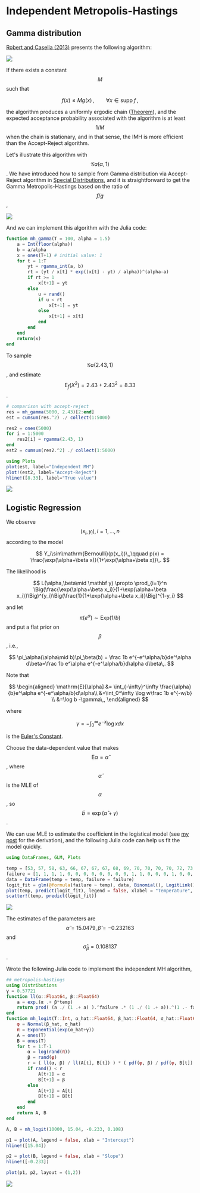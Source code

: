 # Independent Metropolis-Hastings

## Gamma distribution

[Robert and Casella (2013)](https://www.springer.com/gp/book/9781475730715) presents the following algorithm:

![](imh.png)

If there exists a constant $$M$$ such that 

$$
f(x) \le Mg(x)\,,\qquad \forall x\in \mathrm{supp}\;f\,,
$$

the algorithm produces a uniformly ergodic chain ([Theorem](thm_imh.png)), and the expected acceptance probability associated with the algorithm is at least $$1/M$$ when the chain is stationary, and in that sense, the IMH is more efficient than the Accept-Reject algorithm.

Let's illustrate this algorithm with $${\mathcal G}a(\alpha, 1)$$. We have introduced how to sample from Gamma distribution via Accept-Reject algorithm in [Special Distributions](https://mc.hohoweiya.xyz/genrv/special), and it is straightforward to get the Gamma Metropolis-Hastings based on the ratio of $$f/g$$,

![](gamma_imh.png)

And we can implement this algorithm with the Julia code:

```julia
function mh_gamma(T = 100, alpha = 1.5)
    a = Int(floor(alpha))
    b = a/alpha
    x = ones(T+1) # initial value: 1
    for t = 1:T
        yt = rgamma_int(a, b)
        rt = (yt / x[t] * exp((x[t] - yt) / alpha))^(alpha-a)
        if rt >= 1
            x[t+1] = yt
        else
            u = rand()
            if u < rt
                x[t+1] = yt
            else
                x[t+1] = x[t]
            end
        end   
    end
    return(x)
end
```

To sample $${\mathcal G}a(2.43, 1)$$, and estimate $$\mathrm{E}_f(X^2)=2.43+2.43^2=8.33$$.

```julia
# comparison with accept-reject
res = mh_gamma(5000, 2.43)[2:end]
est = cumsum(res.^2) ./ collect(1:5000)

res2 = ones(5000)
for i = 1:5000
    res2[i] = rgamma(2.43, 1)
end
est2 = cumsum(res2.^2) ./ collect(1:5000)

using Plots
plot(est, label="Independent MH")
plot!(est2, label="Accept-Reject")
hline!([8.33], label="True value")
```

![](comparison_gamma.png)

## Logistic Regression

We observe $$(x_i,y_i),i=1,\ldots,n$$ according to the model

$$
Y_i\sim\mathrm{Bernoulli}(p(x_i))\,,\qquad p(x) = \frac{\exp(\alpha+\beta x)}{1+\exp(\alpha+\beta x)}\,.
$$

The likelihood is 

$$
L(\alpha,\beta\mid \mathbf y) \propto \prod_{i=1}^n \Big(\frac{\exp(\alpha+\beta x_i)}{1+\exp(\alpha+\beta x_i)}\Big)^{y_i}\Big(\frac{1}{1+\exp(\alpha+\beta x_i)}\Big)^{1-y_i}
$$

and let $$\pi(e^\alpha)\sim \mathrm{Exp}(1/b)$$ and put a flat prior on $$\beta$$, i.e.,

$$
\pi_\alpha(\alpha\mid b)\pi_\beta(b) = \frac 1b e^{-e^\alpha/b}de^\alpha d\beta=\frac 1b e^\alpha e^{-e^\alpha/b}d\alpha d\beta\,.
$$

Note that 

$$
\begin{aligned}
\mathrm{E}[\alpha] &= \int_{-\infty}^\infty \frac{\alpha}{b}e^\alpha e^{-e^\alpha/b}d\alpha\\
&=\int_0^\infty \log w\frac 1b e^{-w/b} \\
&=\log b -\gamma\,,
\end{aligned}
$$

where 

$$
\gamma = -\int_0^\infty e^{-x}\log xdx
$$

is the [Euler's Constant](https://en.wikipedia.org/wiki/Euler–Mascheroni_constant). 

Choose the data-dependent value that makes $$\mathrm{E}\alpha=\hat\alpha$$, where $$\hat \alpha$$ is the MLE of $$\alpha$$, so $$\hat b=\exp(\hat \alpha+\gamma)$$.

We can use MLE to estimate the coefficient in the logistical model (see [my post](https://stats.hohoweiya.xyz/2017/07/30/Estimate-Parameters-in-Logistic-Regression/) for the derivation), and the following Julia code can help us fit the model quickly.

```julia
using DataFrames, GLM, Plots

temp = [53, 57, 58, 63, 66, 67, 67, 67, 68, 69, 70, 70, 70, 70, 72, 73, 75, 75, 76, 76, 78, 79, 81]
failure = [1, 1, 1, 1, 0, 0, 0, 0, 0, 0, 0, 0, 1, 1, 0, 0, 0, 1, 0, 0, 0, 0, 0]
data = DataFrame(temp = temp, failure = failure)
logit_fit = glm(@formula(failure ~ temp), data, Binomial(), LogitLink())
plot(temp, predict(logit_fit), legend = false, xlabel = "Temperature", ylab = "Probability")
scatter!(temp, predict(logit_fit))
```

![](fit_logit.png)

The estimates of the parameters are $$\hat\alpha=15.0479, \hat\beta=-0.232163$$ and $$\hat\sigma_\beta = 0.108137$$. 

Wrote the following Julia code to implement the independent MH algorithm,

```julia
## metropolis-hastings
using Distributions
γ = 0.57721
function ll(α::Float64, β::Float64)
    a = exp.(α .+ β*temp)
    return prod( (a ./ (1 .+ a) ).^failure .* (1 ./ (1 .+ a)).^(1 .- failure) )
end
function mh_logit(T::Int, α_hat::Float64, β_hat::Float64, σ_hat::Float64)
    φ = Normal(β_hat, σ_hat)
    π = Exponential(exp(α_hat+γ))
    Α = ones(T)
    Β = ones(T)
    for t = 1:T-1
        α = log(rand(π))
        β = rand(φ)
        r = ( ll(α, β) / ll(Α[t], Β[t]) ) * ( pdf(φ, β) / pdf(φ, Β[t]) )
        if rand() < r
            Α[t+1] = α
            Β[t+1] = β
        else
            Α[t+1] = Α[t]
            Β[t+1] = Β[t]
        end
    end
    return Α, Β
end

Α, Β = mh_logit(10000, 15.04, -0.233, 0.108)

p1 = plot(Α, legend = false, xlab = "Intercept")
hline!([15.04])

p2 = plot(Β, legend = false, xlab = "Slope")
hline!([-0.233])

plot(p1, p2, layout = (1,2))
```

![](logit_params_trace.png)
